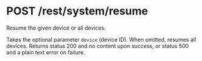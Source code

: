 POST /rest/system/resume
========================

Resume the given device or all devices.

Takes the optional parameter `device` (device ID). When omitted, resumes
all devices. Returns status 200 and no content upon success, or status
500 and a plain text error on failure.
